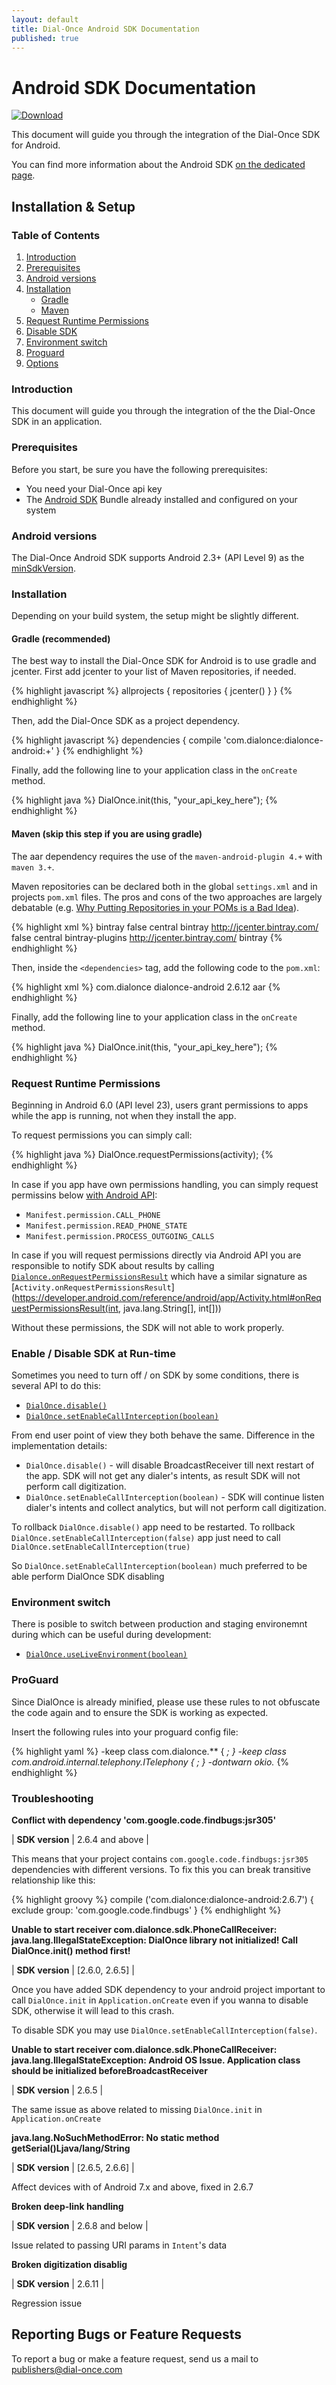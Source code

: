 ```yaml
---
layout: default
title: Dial-Once Android SDK Documentation
published: true
---
```


Android SDK Documentation
=========================

[![Download](https://api.bintray.com/packages/dialonce/maven/dialonce-android/images/download.svg) ](https://bintray.com/dialonce/maven/dialonce-android/_latestVersion)

This document will guide you through the integration of the Dial-Once SDK for Android.

You can find more information about the Android SDK [on the dedicated page](/android/specs).

Installation & Setup
--------------------

### Table of Contents

1.	[Introduction](#introduction)
2.	[Prerequisites](#prerequisites)
3.	[Android versions](#android-versions)
4.	[Installation](#installation)
	-	[Gradle](#gradle-recommanded)
	-	[Maven](#maven)
5.	[Request Runtime Permissions](#request-runtime-permissions)
6.	[Disable SDK](#enable--disable-sdk-at-run-time)
7.  [Environment switch](#environment-switch)
8.	[Proguard](#proguard)
9.	[Options](#options)

### Introduction

This document will guide you through the integration of the the Dial-Once SDK in an application.

### Prerequisites

Before you start, be sure you have the following prerequisites:

-	You need your Dial-Once api key
-	The [Android SDK](http://developer.android.com/sdk/index.html) Bundle already installed and configured on your system

### Android versions

The Dial-Once Android SDK supports Android 2.3+ (API Level 9) as the [minSdkVersion](http://developer.android.com/guide/topics/manifest/uses-sdk-element.html#min).

### Installation

Depending on your build system, the setup might be slightly different.

#### Gradle (recommended)

The best way to install the Dial-Once SDK for Android is to use gradle and jcenter. First add jcenter to your list of Maven repositories, if needed.

{% highlight javascript %}
allprojects {
  repositories {
    jcenter()
  }
}
{% endhighlight %}

Then, add the Dial-Once SDK as a project dependency.

{% highlight javascript %}
dependencies {
  compile 'com.dialonce:dialonce-android:+'
}
{% endhighlight %}

Finally, add the following line to your application class in the `onCreate` method.

{% highlight java %}
DialOnce.init(this, "your_api_key_here");
{% endhighlight %}

#### Maven (skip this step if you are using gradle)

The aar dependency requires the use of the `maven-android-plugin 4.+` with `maven 3.+`.

Maven repositories can be declared both in the global `settings.xml` and in projects `pom.xml` files. The pros and cons of the two approaches are largely debatable (e.g. [Why Putting Repositories in your POMs is a Bad Idea](http://www.sonatype.com/people/2009/02/why-putting-repositories-in-your-poms-is-a-bad-idea/)).

{% highlight xml %}
<profiles>
  <profile>
    <id>bintray</id>
    <repositories>
      <repository>
        <snapshots>
          <enabled>false</enabled>
        </snapshots>
        <id>central</id>
        <name>bintray</name>
        <url>http://jcenter.bintray.com/</url>
      </repository>
    </repositories>
    <pluginRepositories>
      <pluginRepository>
        <snapshots>
          <enabled>false</enabled>
        </snapshots>
        <id>central</id>
        <name>bintray-plugins</name>
        <url>http://jcenter.bintray.com/</url>
      </pluginRepository>
    </pluginRepositories>
  </profile>
</profiles>
<activeProfiles>
  <activeProfile>bintray</activeProfile>
</activeProfiles>
{% endhighlight %}

Then, inside the `<dependencies>` tag, add the following code to the `pom.xml`:

{% highlight xml %}
<dependency>
  <groupId>com.dialonce</groupId>
  <artifactId>dialonce-android</artifactId>
  <version>2.6.12</version>
  <type>aar</type>
</dependency>
{% endhighlight %}

Finally, add the following line to your application class in the `onCreate` method.

{% highlight java %}
DialOnce.init(this, "your_api_key_here");
{% endhighlight %}

### Request Runtime Permissions

Beginning in Android 6.0 (API level 23), users grant permissions to apps while the app is running, not when they install the app.

To request permissions you can simply call:

{% highlight java %}
DialOnce.requestPermissions(activity);
{% endhighlight %}

In case if you app have own permissions handling, you can simply request permissins below [with Android API](https://developer.android.com/training/permissions/requesting.html):

 - `Manifest.permission.CALL_PHONE`
 - `Manifest.permission.READ_PHONE_STATE`
 - `Manifest.permission.PROCESS_OUTGOING_CALLS`

In case if you will request permissions directly via Android API you are responsible to notify SDK about results by calling [`Dialonce.onRequestPermissionsResult`](/android/javadoc/) which have a similar signature as
[`Activity.onRequestPermissionsResult`](https://developer.android.com/reference/android/app/Activity.html#onRequestPermissionsResult(int, java.lang.String[], int[]))

Without these permissions, the SDK will not able to work properly.

### Enable / Disable SDK at Run-time

Sometimes you need to turn off / on SDK by some conditions, there is several API to do this:

 - [`DialOnce.disable()`](/android/javadoc/)
 - [`DialOnce.setEnableCallInterception(boolean)`](/android/javadoc/)

From end user point of view they both behave the same. Difference in the implementation details:

 - `DialOnce.disable()` - will disable BroadcastReceiver till next restart of the app. SDK will not get any dialer's intents, as result SDK will not perform call digitization.
 - `DialOnce.setEnableCallInterception(boolean)` - SDK will continue listen dialer's intents and collect analytics, but will not perform call digitization.

To rollback `DialOnce.disable()` app need to be restarted.
To rollback `DialOnce.setEnableCallInterception(false)` app just need to call `DialOnce.setEnableCallInterception(true)`

So `DialOnce.setEnableCallInterception(boolean)` much preferred to be able perform DialOnce SDK disabling

### Environment switch

There is posible to switch between production and staging environemnt during which can be useful during development:

 - [`DialOnce.useLiveEnvironment(boolean)`](/android/javadoc/)

### ProGuard

Since DialOnce is already minified, please use these rules to not obfuscate the code again and to ensure the SDK is working as expected.

Insert the following rules into your proguard config file:

{% highlight yaml %}
-keep class com.dialonce.** { *; }
-keep class com.android.internal.telephony.ITelephony { *; }
-dontwarn okio.**
{% endhighlight %}

### Troubleshooting

__Conflict with dependency 'com.google.code.findbugs:jsr305'__<br>

| **SDK version** | 2.6.4 and above |

This means that your project contains `com.google.code.findbugs:jsr305` dependencies with different versions.
To fix this you can break transitive relationship like this:

{% highlight groovy %}
compile ('com.dialonce:dialonce-android:2.6.7') {
  exclude group: 'com.google.code.findbugs'
}
{% endhighlight %}

__Unable to start receiver com.dialonce.sdk.PhoneCallReceiver: java.lang.IllegalStateException: DialOnce library not initialized! Call DialOnce.init() method first!__<br>

| **SDK version** | [2.6.0, 2.6.5] |

Once you have added SDK dependency to your android project important to call `DialOnce.init` in `Application.onCreate` even if you wanna to disable SDK, otherwise it will lead to this crash.

To disable SDK you may use `DialOnce.setEnableCallInterception(false)`.

__Unable to start receiver com.dialonce.sdk.PhoneCallReceiver: java.lang.IllegalStateException: Android OS Issue. Application class should be initialized beforeBroadcastReceiver__<br>

| **SDK version** | 2.6.5 |

The same issue as above related to missing `DialOnce.init` in `Application.onCreate`

__java.lang.NoSuchMethodError: No static method getSerial()Ljava/lang/String__<br>

| **SDK version** | [2.6.5, 2.6.6] |

Affect devices with of Android 7.x and above, fixed in 2.6.7

__Broken deep-link handling__<br>

| **SDK version** | 2.6.8 and below |

Issue related to passing URI params in `Intent`'s data

__Broken digitization disablig__<br>

| **SDK version** | 2.6.11  |

Regression issue

Reporting Bugs or Feature Requests
----------------------------------

To report a bug or make a feature request, send us a mail to [publishers@dial-once.com](mailto:publishers@dial-once.com)

